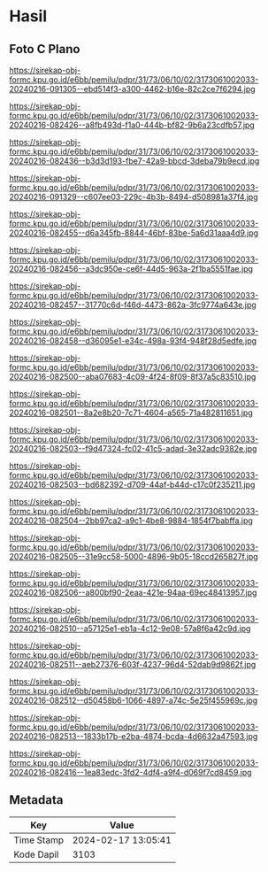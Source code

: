 # Hasil

## Foto C Plano

https://sirekap-obj-formc.kpu.go.id/e6bb/pemilu/pdpr/31/73/06/10/02/3173061002033-20240216-091305--ebd514f3-a300-4462-b16e-82c2ce7f6294.jpg

https://sirekap-obj-formc.kpu.go.id/e6bb/pemilu/pdpr/31/73/06/10/02/3173061002033-20240216-082426--a8fb493d-f1a0-444b-bf82-9b6a23cdfb57.jpg

https://sirekap-obj-formc.kpu.go.id/e6bb/pemilu/pdpr/31/73/06/10/02/3173061002033-20240216-082436--b3d3d193-fbe7-42a9-bbcd-3deba79b9ecd.jpg

https://sirekap-obj-formc.kpu.go.id/e6bb/pemilu/pdpr/31/73/06/10/02/3173061002033-20240216-091329--c607ee03-229c-4b3b-8494-d508981a37f4.jpg

https://sirekap-obj-formc.kpu.go.id/e6bb/pemilu/pdpr/31/73/06/10/02/3173061002033-20240216-082455--d6a345fb-8844-46bf-83be-5a6d31aaa4d9.jpg

https://sirekap-obj-formc.kpu.go.id/e6bb/pemilu/pdpr/31/73/06/10/02/3173061002033-20240216-082456--a3dc950e-ce6f-44d5-963a-2f1ba5551fae.jpg

https://sirekap-obj-formc.kpu.go.id/e6bb/pemilu/pdpr/31/73/06/10/02/3173061002033-20240216-082457--31770c6d-f46d-4473-862a-3fc9774a643e.jpg

https://sirekap-obj-formc.kpu.go.id/e6bb/pemilu/pdpr/31/73/06/10/02/3173061002033-20240216-082458--d36095e1-e34c-498a-93f4-948f28d5edfe.jpg

https://sirekap-obj-formc.kpu.go.id/e6bb/pemilu/pdpr/31/73/06/10/02/3173061002033-20240216-082500--aba07683-4c09-4f24-8f09-8f37a5c83510.jpg

https://sirekap-obj-formc.kpu.go.id/e6bb/pemilu/pdpr/31/73/06/10/02/3173061002033-20240216-082501--8a2e8b20-7c71-4604-a565-71a482811651.jpg

https://sirekap-obj-formc.kpu.go.id/e6bb/pemilu/pdpr/31/73/06/10/02/3173061002033-20240216-082503--f9d47324-fc02-41c5-adad-3e32adc9382e.jpg

https://sirekap-obj-formc.kpu.go.id/e6bb/pemilu/pdpr/31/73/06/10/02/3173061002033-20240216-082503--bd682392-d709-44af-b44d-c17c0f235211.jpg

https://sirekap-obj-formc.kpu.go.id/e6bb/pemilu/pdpr/31/73/06/10/02/3173061002033-20240216-082504--2bb97ca2-a9c1-4be8-9884-1854f7babffa.jpg

https://sirekap-obj-formc.kpu.go.id/e6bb/pemilu/pdpr/31/73/06/10/02/3173061002033-20240216-082505--31e9cc58-5000-4896-9b05-18ccd265827f.jpg

https://sirekap-obj-formc.kpu.go.id/e6bb/pemilu/pdpr/31/73/06/10/02/3173061002033-20240216-082506--a800bf90-2eaa-421e-94aa-69ec48413957.jpg

https://sirekap-obj-formc.kpu.go.id/e6bb/pemilu/pdpr/31/73/06/10/02/3173061002033-20240216-082510--a57125e1-eb1a-4c12-9e08-57a8f6a42c9d.jpg

https://sirekap-obj-formc.kpu.go.id/e6bb/pemilu/pdpr/31/73/06/10/02/3173061002033-20240216-082511--aeb27376-603f-4237-96d4-52dab9d9862f.jpg

https://sirekap-obj-formc.kpu.go.id/e6bb/pemilu/pdpr/31/73/06/10/02/3173061002033-20240216-082512--d50458b6-1066-4897-a74c-5e25f455969c.jpg

https://sirekap-obj-formc.kpu.go.id/e6bb/pemilu/pdpr/31/73/06/10/02/3173061002033-20240216-082513--1833b17b-e2ba-4874-bcda-4d6632a47593.jpg

https://sirekap-obj-formc.kpu.go.id/e6bb/pemilu/pdpr/31/73/06/10/02/3173061002033-20240216-082416--1ea83edc-3fd2-4df4-a9f4-d069f7cd8459.jpg


## Metadata

| Key        | Value               |
| ---------- | ------------------- |
| Time Stamp | 2024-02-17 13:05:41 |
| Kode Dapil | 3103                |



